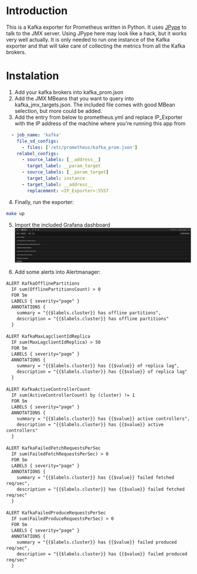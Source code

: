 # Introduction
This is a Kafka exporter for Prometheus written in Python. It uses [JPype](http://jpype.sourceforge.net/) to talk to the JMX server. Using JPype here may look like a hack, but it works very well actually.
It is only needed to run one instance of the Kafka exporter and that will take care of collecting the metrics from all the Kafka brokers.


# Instalation

1. Add your kafka brokers into kafka_prom.json
2. Add the JMX MBeans that you want to query into kafka_jmx_targets.json. The included file comes with good MBean selection, but more could be added.
3. Add the entry from below to prometheus.yml and replace IP_Exporter with the IP address of the machine where you're running this app from
```yml
  - job_name: 'kafka'
    file_sd_configs:
      - files: ['/etc/prometheus/kafka_prom.json']
    relabel_configs:
      - source_labels: [__address__]
        target_label: __param_target
      - source_labels: [__param_target]
        target_label: instance
      - target_label: __address__
        replacement: <IP_Exporter>:5557
```

4. Finally, run the exporter:
```bash
make up
```

5. Import the included Grafana dashboard
![Alt text](https://github.com/mariusmilea/kafka_exporter/blob/master/dashboards/screenshot.png)

6. Add some alerts into Alertmanager:
```text
ALERT KafkaOfflinePartitions
  IF sum(OfflinePartitionsCount) > 0
  FOR 5m
  LABELS { severity="page" }
  ANNOTATIONS {
    summary = "{{$labels.cluster}} has offline partitions",
    description = "{{$labels.cluster}} has offline partitions"
  }

ALERT KafkaMaxLagclientIdReplica
  IF sum(MaxLagclientIdReplica) > 50
  FOR 5m
  LABELS { severity="page" }
  ANNOTATIONS {
    summary = "{{$labels.cluster}} has {{$value}} of replica lag",
    description = "{{$labels.cluster}} has {{$value}} of replica lag"
  }

ALERT KafkaActiveControllerCount
  IF sum(ActiveControllerCount) by (cluster) != 1
  FOR 5m
  LABELS { severity="page" }
  ANNOTATIONS {
    summary = "{{$labels.cluster}} has {{$value}} active controllers",
    description = "{{$labels.cluster}} has {{$value}} active controllers"
  }

ALERT KafkaFailedFetchRequestsPerSec
  IF sum(FailedFetchRequestsPerSec) > 0
  FOR 5m
  LABELS { severity="page" }
  ANNOTATIONS {
    summary = "{{$labels.cluster}} has {{$value}} failed fetched req/sec",
    description = "{{$labels.cluster}} has {{$value}} failed fetched req/sec"
  }

ALERT KafkaFailedProduceRequestsPerSec
  IF sum(FailedProduceRequestsPerSec) > 0
  FOR 5m
  LABELS { severity="page" }
  ANNOTATIONS {
    summary = "{{$labels.cluster}} has {{$value}} failed produced req/sec",
    description = "{{$labels.cluster}} has {{$value}} failed produced req/sec"
  }
```

